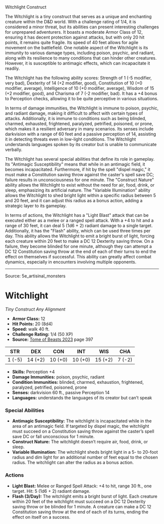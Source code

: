 <MonsterName/>Witchlight</MonsterName>
<CreatureType/>Construct</CreatureType>

<summary>The Witchlight is a tiny construct that serves as a unique and enchanting creature within the D&D world. With a challenge rating of 1/4, it is considered a minor threat, but its abilities can present interesting challenges for unprepared adventurers. It boasts a moderate Armor Class of 12, ensuring it has decent protection against attacks, but with only 20 hit points, it remains quite fragile. Its speed of 40 feet allows for agile movement on the battlefield. One notable aspect of the Witchlight is its immunity to various damage types, including poison, psychic, and radiant, along with its resilience to many conditions that can hinder other creatures. However, it is susceptible to antimagic effects, which can incapacitate it readily.</summary>

<detail>

The Witchlight has the following ability scores: Strength of 1 (-5 modifier, very bad), Dexterity of 14 (+2 modifier, good), Constitution of 10 (+0 modifier, average), Intelligence of 10 (+0 modifier, average), Wisdom of 15 (+2 modifier, good), and Charisma of 7 (-2 modifier, bad). It has a +4 bonus to Perception checks, allowing it to be quite perceptive in various situations. 

In terms of damage immunities, the Witchlight is immune to poison, psychic, and radiant damage, making it difficult to affect with certain types of attacks. Additionally, it is immune to conditions such as being blinded, charmed, exhausted, frightened, paralyzed, petrified, poisoned, or prone, which makes it a resilient adversary in many scenarios. Its senses include darkvision with a range of 60 feet and a passive perception of 14, assisting it in detecting threats even in low-light conditions. The Witchlight understands languages spoken by its creator but is unable to communicate verbally.

The Witchlight has several special abilities that define its role in gameplay. Its "Antimagic Susceptibility" means that while in an antimagic field, it becomes incapacitated. Furthermore, if hit by the spell "dispel magic," it must make a Constitution saving throw against the caster's spell save DC; failure results in unconsciousness for one minute. The "Construct Nature" ability allows the Witchlight to exist without the need for air, food, drink, or sleep, emphasizing its artificial nature. The "Variable Illumination" ability allows the Witchlight to shed bright light within a specific radius between 5 and 20 feet, and it can adjust this radius as a bonus action, adding a strategic layer to its gameplay.

In terms of actions, the Witchlight has a "Light Blast" attack that can be executed either as a melee or a ranged spell attack. With a +4 to hit and a range of 30 feet, it can deal 5 (1d6 + 2) radiant damage to a single target. Additionally, it has the "Flash" ability, which can be used three times per day. This ability allows the Witchlight to emit a bright burst of light, forcing each creature within 20 feet to make a DC 12 Dexterity saving throw. On a failure, they become blinded for one minute, although they can attempt a DC 12 Constitution saving throw at the end of each of their turns to end the effect on themselves if successful. This ability can greatly affect combat dynamics, especially in encounters involving multiple opponents.</detail>



---

Source: 5e_artisinal_monsters

# Witchlight

*Tiny* *Construct* *Any Alignment*

- **Armor Class:** 12
- **Hit Points:** 20 (8d4)
- **Speed:** walk 40 ft.
- **Challenge Rating:** 1/4 (50 XP)
- **Source:** [Tome of Beasts 2023](https://koboldpress.com/kpstore/product/tome-of-beasts-1-2023-edition/) page 397

| STR | DEX | CON | INT | WIS | CHA |
| --- | --- | --- | --- | --- | --- |
| 1 (-5) | 14 (+2) | 10 (+0) | 10 (+0) | 15 (+2) | 7 (-2) |

- **Skills:** Perception +4
- **Damage Immunities:** poison, psychic, radiant
- **Condition Immunities:** blinded, charmed, exhaustion, frightened, paralyzed, petrified, poisoned, prone
- **Senses:** darkvision 60 ft., passive Perception 14
- **Languages:** understands the languages of its creator but can’t speak

### Special Abilities

- **Antimagic Susceptibility:** The witchlight is incapacitated while in the area of an antimagic field. If targeted by dispel magic, the witchlight must succeed on a Constitution saving throw against the caster’s spell save DC or fall unconscious for 1 minute.
- **Construct Nature:** The witchlight doesn’t require air, food, drink, or sleep.
- **Variable Illumination:** The witchlight sheds bright light in a 5- to 20-foot radius and dim light for an additional number of feet equal to the chosen radius. The witchlight can alter the radius as a bonus action.

### Actions

- **Light Blast:** Melee or Ranged Spell Attack: +4 to hit, range 30 ft., one target. Hit: 5 (1d6 + 2) radiant damage.
- **Flash (3/Day):** The witchlight emits a bright burst of light. Each creature within 20 feet of the witchlight must succeed on a DC 12 Dexterity saving throw or be blinded for 1 minute. A creature can make a DC 12 Constitution saving throw at the end of each of its turns, ending the effect on itself on a success.


